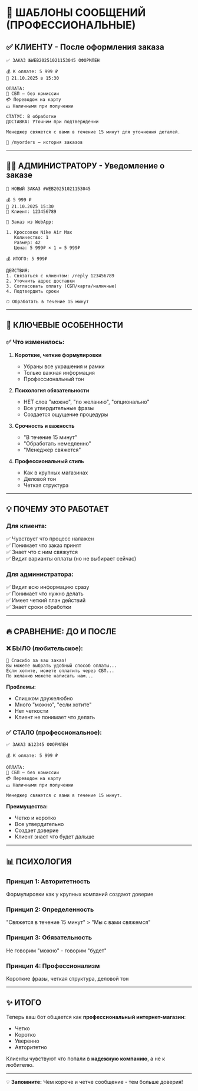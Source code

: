 # 📱 ШАБЛОНЫ СООБЩЕНИЙ (ПРОФЕССИОНАЛЬНЫЕ)

## ✅ КЛИЕНТУ - После оформления заказа

```
✅ ЗАКАЗ №WEB20251021153045 ОФОРМЛЕН

💰 К оплате: 5 999 ₽
📅 21.10.2025 в 15:30

ОПЛАТА:
🏦 СБП — без комиссии
💳 Переводом на карту
💵 Наличными при получении

СТАТУС: В обработке
ДОСТАВКА: Уточним при подтверждении

Менеджер свяжется с вами в течение 15 минут для уточнения деталей.

📱 /myorders — история заказов
```

---

## 👨‍💼 АДМИНИСТРАТОРУ - Уведомление о заказе

```
🔔 НОВЫЙ ЗАКАЗ #WEB20251021153045

💰 5 999 ₽
📅 21.10.2025 15:30
👤 Клиент: 123456789

🛒 Заказ из WebApp:

1. Кроссовки Nike Air Max
   Количество: 1
   Размер: 42
   Цена: 5 999₽ × 1 = 5 999₽

💰 ИТОГО: 5 999₽

ДЕЙСТВИЯ:
1. Связаться с клиентом: /reply 123456789
2. Уточнить адрес доставки
3. Согласовать оплату (СБП/карта/наличные)
4. Подтвердить сроки

⏱ Обработать в течение 15 минут
```

---

## 🎯 КЛЮЧЕВЫЕ ОСОБЕННОСТИ

### ✅ Что изменилось:

1. **Короткие, четкие формулировки**
   - Убраны все украшения и рамки
   - Только важная информация
   - Профессиональный тон

2. **Психология обязательности**
   - НЕТ слов "можно", "по желанию", "опционально"
   - Все утвердительные фразы
   - Создается ощущение процедуры

3. **Срочность и важность**
   - "В течение 15 минут"
   - "Обработать немедленно"
   - "Менеджер свяжется"

4. **Профессиональный стиль**
   - Как в крупных магазинах
   - Деловой тон
   - Четкая структура

---

## 💡 ПОЧЕМУ ЭТО РАБОТАЕТ

### Для клиента:
✅ Чувствует что процесс налажен  
✅ Понимает что заказ принят  
✅ Знает что с ним свяжутся  
✅ Видит варианты оплаты (но не выбирает сейчас)  

### Для администратора:
✅ Видит всю информацию сразу  
✅ Понимает что нужно делать  
✅ Имеет четкий план действий  
✅ Знает сроки обработки  

---

## 🔥 СРАВНЕНИЕ: ДО И ПОСЛЕ

### ❌ БЫЛО (любительское):
```
🎉 Спасибо за ваш заказ!
Вы можете выбрать удобный способ оплаты...
Если хотите, можете оплатить через СБП...
По желанию можете написать нам...
```

**Проблемы:**
- Слишком дружелюбно
- Много "можно", "если хотите"
- Нет четкости
- Клиент не понимает что делать

### ✅ СТАЛО (профессиональное):
```
✅ ЗАКАЗ №12345 ОФОРМЛЕН

💰 К оплате: 5 999 ₽

ОПЛАТА:
🏦 СБП — без комиссии
💳 Переводом на карту
💵 Наличными при получении

Менеджер свяжется с вами в течение 15 минут.
```

**Преимущества:**
- Четко и коротко
- Все утвердительно
- Создает доверие
- Клиент знает что будет дальше

---

## 📊 ПСИХОЛОГИЯ

### Принцип 1: Авторитетность
Формулировки как у крупных компаний создают доверие

### Принцип 2: Определенность
"Свяжется в течение 15 минут" > "Мы с вами свяжемся"

### Принцип 3: Обязательность
Не говорим "можно" - говорим "будет"

### Принцип 4: Профессионализм
Короткие фразы, четкая структура, деловой тон

---

## ✨ ИТОГО

Теперь ваш бот общается как **профессиональный интернет-магазин**:
- Четко
- Коротко  
- Уверенно
- Авторитетно

Клиенты чувствуют что попали в **надежную компанию**, а не к любителю.

---

💡 **Запомните:** Чем короче и четче сообщение - тем больше доверия!

